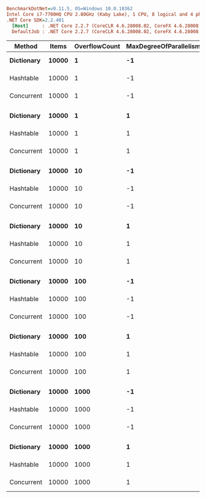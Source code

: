 ``` ini

BenchmarkDotNet=v0.11.5, OS=Windows 10.0.18362
Intel Core i7-7700HQ CPU 2.80GHz (Kaby Lake), 1 CPU, 8 logical and 4 physical cores
.NET Core SDK=2.2.401
  [Host]     : .NET Core 2.2.7 (CoreCLR 4.6.28008.02, CoreFX 4.6.28008.03), 64bit RyuJIT
  DefaultJob : .NET Core 2.2.7 (CoreCLR 4.6.28008.02, CoreFX 4.6.28008.03), 64bit RyuJIT


```
|     Method | Items | OverflowCount | MaxDegreeOfParallelism |     Mean |     Error |    StdDev |   Median | Ratio | RatioSD |
|----------- |------ |-------------- |----------------------- |---------:|----------:|----------:|---------:|------:|--------:|
| **Dictionary** | **10000** |             **1** |                     **-1** | **152.7 ns** | **1.7275 ns** | **1.6159 ns** | **152.9 ns** |  **1.00** |    **0.00** |
|  Hashtable | 10000 |             1 |                     -1 | 103.2 ns | 1.4673 ns | 1.3725 ns | 102.5 ns |  0.68 |    0.01 |
| Concurrent | 10000 |             1 |                     -1 | 253.8 ns | 3.1605 ns | 2.9563 ns | 254.2 ns |  1.66 |    0.03 |
|            |       |               |                        |          |           |           |          |       |         |
| **Dictionary** | **10000** |             **1** |                      **1** | **156.3 ns** | **3.1353 ns** | **4.7880 ns** | **155.9 ns** |  **1.00** |    **0.00** |
|  Hashtable | 10000 |             1 |                      1 | 105.4 ns | 1.0406 ns | 0.9224 ns | 105.3 ns |  0.66 |    0.02 |
| Concurrent | 10000 |             1 |                      1 | 248.6 ns | 2.8777 ns | 2.6918 ns | 248.5 ns |  1.56 |    0.05 |
|            |       |               |                        |          |           |           |          |       |         |
| **Dictionary** | **10000** |            **10** |                     **-1** | **154.6 ns** | **3.0868 ns** | **5.2416 ns** | **152.0 ns** |  **1.00** |    **0.00** |
|  Hashtable | 10000 |            10 |                     -1 | 102.2 ns | 0.5949 ns | 0.5565 ns | 102.2 ns |  0.64 |    0.02 |
| Concurrent | 10000 |            10 |                     -1 | 250.2 ns | 2.7991 ns | 2.1854 ns | 250.1 ns |  1.56 |    0.05 |
|            |       |               |                        |          |           |           |          |       |         |
| **Dictionary** | **10000** |            **10** |                      **1** | **154.3 ns** | **3.5105 ns** | **5.9612 ns** | **151.3 ns** |  **1.00** |    **0.00** |
|  Hashtable | 10000 |            10 |                      1 | 103.6 ns | 0.6259 ns | 0.5548 ns | 103.6 ns |  0.65 |    0.02 |
| Concurrent | 10000 |            10 |                      1 | 250.0 ns | 1.6187 ns | 1.5141 ns | 249.8 ns |  1.57 |    0.06 |
|            |       |               |                        |          |           |           |          |       |         |
| **Dictionary** | **10000** |           **100** |                     **-1** | **154.2 ns** | **3.0779 ns** | **5.7810 ns** | **151.1 ns** |  **1.00** |    **0.00** |
|  Hashtable | 10000 |           100 |                     -1 | 102.8 ns | 0.3684 ns | 0.3446 ns | 102.8 ns |  0.65 |    0.03 |
| Concurrent | 10000 |           100 |                     -1 | 249.8 ns | 1.8536 ns | 1.7339 ns | 249.9 ns |  1.59 |    0.07 |
|            |       |               |                        |          |           |           |          |       |         |
| **Dictionary** | **10000** |           **100** |                      **1** | **153.9 ns** | **3.0909 ns** | **4.8122 ns** | **151.5 ns** |  **1.00** |    **0.00** |
|  Hashtable | 10000 |           100 |                      1 | 104.3 ns | 0.5192 ns | 0.4603 ns | 104.4 ns |  0.66 |    0.02 |
| Concurrent | 10000 |           100 |                      1 | 247.0 ns | 2.5683 ns | 2.4024 ns | 247.3 ns |  1.57 |    0.06 |
|            |       |               |                        |          |           |           |          |       |         |
| **Dictionary** | **10000** |          **1000** |                     **-1** | **158.1 ns** | **3.1206 ns** | **4.5741 ns** | **155.9 ns** |  **1.00** |    **0.00** |
|  Hashtable | 10000 |          1000 |                     -1 | 102.9 ns | 0.5697 ns | 0.5329 ns | 103.0 ns |  0.64 |    0.02 |
| Concurrent | 10000 |          1000 |                     -1 | 251.9 ns | 2.5812 ns | 2.4145 ns | 251.4 ns |  1.56 |    0.03 |
|            |       |               |                        |          |           |           |          |       |         |
| **Dictionary** | **10000** |          **1000** |                      **1** | **153.9 ns** | **3.1036 ns** | **6.4096 ns** | **150.9 ns** |  **1.00** |    **0.00** |
|  Hashtable | 10000 |          1000 |                      1 | 105.6 ns | 0.4767 ns | 0.4226 ns | 105.6 ns |  0.66 |    0.03 |
| Concurrent | 10000 |          1000 |                      1 | 256.2 ns | 4.4515 ns | 3.9461 ns | 255.8 ns |  1.61 |    0.08 |
